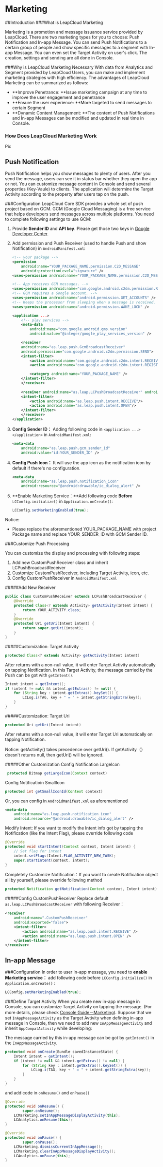 # Marketing
##Introduction
###What is LeapCloud Marketing

Marketing is a promotion and message issuance service provided by LeapCloud. There are two marketing types for you to choose: Push Notification and In-app Message. You can send Push Notifications to a certain group of people and show specific messages to a segment with In-app Message. You can even set the Target Activity on user's click. The creation, settings and sending are all done in Console.


###Why is LeapCloud Marketing Necessary 
With data from Analytics and Segment provided by LeapCloud Users, you can make and implement marketing strategies with high efficiency. The advantages of LeapCloud Marketing can be summarized as follows: 


* **Improve Penetrance: **Issue marketing campaign at any time to improve the user engagement and penetrance
* **Ensure the user experience: **More targeted to send messages to certain Segment 
* **Dynamic Content Management: **The content of Push Notifications and In-app Messages can be modified and updated in real time in Console. 


### How Does LeapCloud Marketing Work
Pic

## Push Notification
Push Notification helps you show messages to plenty of users. After you send the message, users can see it in status bar whether they open the app or not. You can customize message content in Console and send several properties (Key-Vaule) to clients. The application will determine the Target Activity according to the property after users tap on the push.

###Configuration
LeapCloud Core SDK provides a whole set of push project based on GCM. GCM (Google Cloud Messaging) is a free service that helps developers send messages across multiple platforms. You need to complete following settings to use GCM: 

1. Provide **Sender ID** and **API key**. Please get those two keys in [Google Developer Center](..). 
2. Add permission and Push Receiver (used to handle Push and show Notification) in `AndroidManifest.xml`:

	```xml
	<!-- your package -->
	<permission
	    android:name="YOUR_PACKAGE_NAME.permission.C2D_MESSAGE"
	    android:protectionLevel="signature" />
	<uses-permission android:name="YOUR_PACKAGE_NAME.permission.C2D_MESSAGE" />

	<!-- App receives GCM messages. -->
	<uses-permission android:name="com.google.android.c2dm.permission.RECEIVE" />
	<!-- GCM requires a Google account. -->
	<uses-permission android:name="android.permission.GET_ACCOUNTS" />
	<!-- Keeps the processor from sleeping when a message is received. -->
	<uses-permission android:name="android.permission.WAKE_LOCK" />

	<application ...>
	    <!-- play services -->
	    <meta-data
	        android:name="com.google.android.gms.version"
	        android:value="@integer/google_play_services_version" />

	    <receiver
	    android:name="as.leap.push.GcmBroadcastReceiver"
	    android:permission="com.google.android.c2dm.permission.SEND">
	    <intent-filter>
	        <action android:name="com.google.android.c2dm.intent.RECEIVE" />
	        <action android:name="com.google.android.c2dm.intent.REGISTRATION" />

	        <category android:name="YOUR_PACKAGE_NAME" />
	    </intent-filter>
	    </receiver>
	    
	    <receiver android:name="as.leap.LCPushBroadcastReceiver" android:exported="false">
	    <intent-filter>
	        <action android:name="as.leap.push.intent.RECEIVE"/>
	        <action android:name="as.leap.push.intent.OPEN"/>
	    </intent-filter>
		</receiver>
	</application>
	```
3. **Config Sender ID：** Adding following code in `<application ...> </application>` in `AndroidManifest.xml`:

	```xml
	<meta-data
	    android:name="as.leap.push.gcm_sender_id"
	    android:value="id:YOUR_SENDER_ID" />
	```

4. **Config Push Icon：** It will use the app icon as the notification icon by default if there's no configuration.

	```xml
	<meta-data
	    android:name="as.leap.push.notification_icon"
	    android:resource="@android:drawable/ic_dialog_alert" />
	```
5. **Enable Marketing Service：**Add following code **Before** `LCConfig.initialize()` in `Application.onCreate()`: 

	```java
	LCConfig.setMarketingEnabled(true);
	```

Notice:

* Please replace the aforementioned YOUR\_PACKAGE\_NAME with project Package name and replace YOUR\_SENDER\_ID with GCM Sender ID.

###Customize Push Processing

You can customize the display and processing with following steps:

1. Add new CustomPushReceiver class and inherit LCPushBroadcastReceiver 
2. Customize CustomPushReceiver, including Target Activity, icon, etc.
3. Config CustomPushReceiver in `AndroidManifest.xml` 

#####Add New Receiver

```java
public class CustomPushReceiver extends LCPushBroadcastReceiver {
	@Override
	protected Class<? extends Activity> getActivity(Intent intent) {
		return YOUR_ACTIVITY.class;
	}
	@Override
	protected Uri getUri(Intent intent) {
		return super.getUri(intent);
	}
}
```

#####Customization: Target Activity
```java
protected Class<? extends Activity> getActivity(Intent intent)
```

After returns with a non-null value, it will enter Target Activity automatically on tapping Notification. In this Target Activity, the message carried by the Push can be got with `getIntent()`. 

```java
Intent intent = getIntent();
if (intent != null && intent.getExtras() != null) {
    for (String key : intent.getExtras().keySet()) {
        LCLog.i(TAG, key + " = " + intent.getStringExtra(key));
    }
}
```

#####Customization: Target Uri
```java
protected Uri getUri(Intent intent)
```

After returns with a non-null value, it will enter Target Uri automatically on tapping Notification.

Notice: getActivity() takes precedence over getUri(). If getActivity（）doesn't returns null, then getUri() will be ignored. 

#####Other Customization 
Config Notification LargeIcon

```java
 protected Bitmap getLargeIcon(Context context)
```

Config Notificatioin SmallIcon

```java
protected int getSmallIconId(Context context)
```

Or, you can config in `AndroidManifest.xml` as aforementioned 

```xml
<meta-data
    android:name="as.leap.push.notification_icon"
    android:resource="@android:drawable/ic_dialog_alert" />
```

Modify Intent: If you want to modify the Intent info got by tapping the Notification (like the Intent Flag), please override following code 

```java
@Override
protected void startIntent(Context context, Intent intent) {
	// Set flag for intent
    intent.setFlags(Intent.FLAG_ACTIVITY_NEW_TASK);
    super.startIntent(context, intent);
}
```

Completely Customize Notification：If you want to create Notification object all by yourself, please override following method

```java
protected Notification getNotification(Context context, Intent intent)
```

#####Config CustomPushReceiver
Replace default `as.leap.LCPushBroadcastReceiver` with following Receiver：

```xml
<receiver
    android:name=".CustomPushReceiver"
    android:exported="false">
    <intent-filter>
        <action android:name="as.leap.push.intent.RECEIVE" />
        <action android:name="as.leap.push.intent.OPEN" />
    </intent-filter>
</receiver>
```

## In-app Message

###Configuration
In order to user in-app message, you need to **enable Marketing service：** add following code before `LCConfig.initialize()` in `Application.onCreate()` :

```java
LCConfig.setMarketingEnabled(true);
```

###Define Target Activity
When you create new in-app message in Console, you can customize Target Activity on tapping the message. (For more details, please check [Console Guide－Marketing](。。)). Suppose that we set `InAppMessageActivity` as the Target Avtivity when defining in-app message in Console, then we need to add new `InAppMessageActivity` and inherit `AppCompatActivity` while developing: 

The message carried by this in-app message can be got by `getIntent()` in the `InAppMessageActivity`.

```java
protected void onCreate(Bundle savedInstanceState) {
	Intent intent = getIntent();
	if (intent != null && intent.getExtras() != null) {
		for (String key : intent.getExtras().keySet()) {
			LCLog.i(TAG, key + " = " + intent.getStringExtra(key));
		}
	}
}
```

and add code in `onResume()` and `onPause()`

```java
@Override
protected void onResume() {
		super.onResume();
	LCMarketing.setInAppMessageDisplayActivity(this);
	LCAnalytics.onResume(this);
}

@Override
protected void onPause() {
		super.onPause();
	LCMarketing.dismissCurrentInAppMessage();
	LCMarketing.clearInAppMessageDisplayActivity();
	LCAnalytics.onPause(this);
}
```